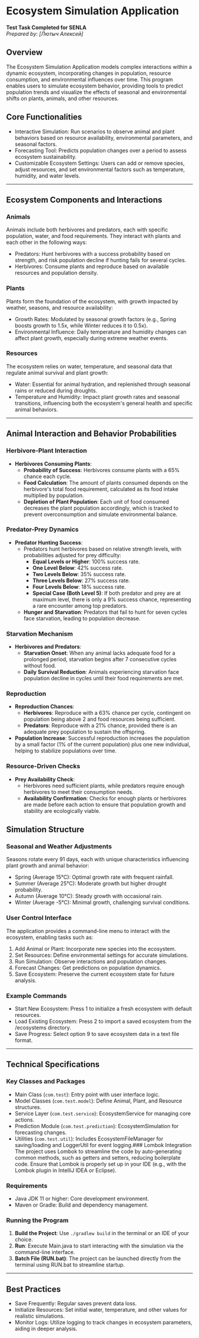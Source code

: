 # Ecosystem Simulation Application

**Test Task Completed for SENLA**  
*Prepared by: [Лютыч Алексей]*

## Overview

The Ecosystem Simulation Application models complex interactions within a dynamic ecosystem, incorporating changes in
population, resource consumption, and environmental influences over time. This program enables users to simulate ecosystem
behavior, providing tools to predict population trends and visualize the effects of seasonal and environmental shifts on
plants, animals, and other resources.

## Core Functionalities

- Interactive Simulation: Run scenarios to observe animal and plant behaviors based on resource availability,
  environmental parameters, and seasonal factors.
- Forecasting Tool: Predicts population changes over a period to assess ecosystem sustainability.
- Customizable Ecosystem Settings: Users can add or remove species, adjust resources, and set environmental factors
  such as temperature, humidity, and water levels.

---

## Ecosystem Components and Interactions

### Animals
Animals include both herbivores and predators, each with specific population, water, and food requirements.
They interact with plants and each other in the following ways:
- Predators: Hunt herbivores with a success probability based on strength, and risk population decline if
  hunting fails for several cycles.
- Herbivores: Consume plants and reproduce based on available resources and population density.

### Plants
Plants form the foundation of the ecosystem, with growth impacted by weather, seasons, and resource availability:
- Growth Rates: Modulated by seasonal growth factors (e.g., Spring boosts growth to 1.5x, while Winter reduces it to 0.5x).
- Environmental Influence: Daily temperature and humidity changes can affect plant growth, especially during extreme
  weather events.

### Resources
The ecosystem relies on water, temperature, and seasonal data that regulate animal survival and plant growth:
- Water: Essential for animal hydration, and replenished through seasonal rains or reduced during droughts.
- Temperature and Humidity: Impact plant growth rates and seasonal transitions, influencing both the ecosystem's
  general health and specific animal behaviors.

---

## Animal Interaction and Behavior Probabilities

### Herbivore-Plant Interaction
- **Herbivores Consuming Plants**:
  - **Probability of Success**: Herbivores consume plants with a 65% chance each cycle.
  - **Food Calculation**: The amount of plants consumed depends on the herbivore's total food requirement, calculated as its food intake multiplied by population.
  - **Depletion of Plant Population**: Each unit of food consumed decreases the plant population accordingly, which is tracked to prevent overconsumption and simulate environmental balance.

### Predator-Prey Dynamics
- **Predator Hunting Success**:
  - Predators hunt herbivores based on relative strength levels, with probabilities adjusted for prey difficulty:
    - **Equal Levels or Higher**: 100% success rate.
    - **One Level Below**: 42% success rate.
    - **Two Levels Below**: 35% success rate.
    - **Three Levels Below**: 27% success rate.
    - **Four Levels Below**: 18% success rate.
    - **Special Case (Both Level 5)**: If both predator and prey are at maximum level, there is only a 9% success chance, representing a rare encounter among top predators.
  - **Hunger and Starvation**: Predators that fail to hunt for seven cycles face starvation, leading to population decrease.

### Starvation Mechanism
- **Herbivores and Predators**:
  - **Starvation Onset**: When any animal lacks adequate food for a prolonged period, starvation begins after 7 consecutive cycles without food.
  - **Daily Survival Reduction**: Animals experiencing starvation face population decline in cycles until their food requirements are met.

### Reproduction
- **Reproduction Chances**:
  - **Herbivores**: Reproduce with a 63% chance per cycle, contingent on population being above 2 and food resources being sufficient.
  - **Predators**: Reproduce with a 21% chance, provided there is an adequate prey population to sustain the offspring.
- **Population Increase**: Successful reproduction increases the population by a small factor (1% of the current population) plus one new individual, helping to stabilize populations over time.

### Resource-Driven Checks
- **Prey Availability Check**:
  - Herbivores need sufficient plants, while predators require enough herbivores to meet their consumption needs.
  - **Availability Confirmation**: Checks for enough plants or herbivores are made before each action to ensure that population growth and stability are ecologically viable.


## Simulation Structure

### Seasonal and Weather Adjustments
Seasons rotate every 91 days, each with unique characteristics influencing plant growth and animal behavior:
- Spring (Average 15°C): Optimal growth rate with frequent rainfall.
- Summer (Average 25°C): Moderate growth but higher drought probability.
- Autumn (Average 10°C): Steady growth with occasional rain.
- Winter (Average -5°C): Minimal growth, challenging survival conditions.

### User Control Interface
The application provides a command-line menu to interact with the ecosystem, enabling tasks such as:
1. Add Animal or Plant: Incorporate new species into the ecosystem.
2. Set Resources: Define environmental settings for accurate simulations.
3. Run Simulation: Observe interactions and population changes.
4. Forecast Changes: Get predictions on population dynamics.
5. Save Ecosystem: Preserve the current ecosystem state for future analysis.

### Example Commands
- Start New Ecosystem: Press 1 to initialize a fresh ecosystem with default resources.
- Load Existing Ecosystem: Press 2 to import a saved ecosystem from the /ecosystems directory.
- Save Progress: Select option 9 to save ecosystem data in a text file format.

---

## Technical Specifications

### Key Classes and Packages

- Main Class (`com.test`): Entry point with user interface logic.
- Model Classes (`com.test.model`): Define Animal, Plant, and Resource structures.
- Service Layer (`com.test.service`): EcosystemService for managing core actions.
- Prediction Module (`com.test.prediction`): EcosystemSimulation for forecasting changes.
- Utilities (`com.test.util`): Includes EcosystemFileManager for saving/loading and LoggerUtil for event logging.### Lombok Integration
The project uses Lombok to streamline the code by auto-generating common methods, such as getters and setters,
reducing boilerplate code. Ensure that Lombok is properly set up in your IDE (e.g., with the Lombok plugin in IntelliJ IDEA or Eclipse).

### Requirements
- Java JDK 11 or higher: Core development environment.
- Maven or Gradle: Build and dependency management.

### Running the Program
1. **Build the Project**: Use `./gradlew build` in the terminal or an IDE of your choice.
2. **Run**: Execute Main.java to start interacting with the simulation via the command-line interface.
3. **Batch File (RUN.bat)**: The project can be launched directly from the terminal using RUN.bat to streamline startup.

---

## Best Practices

- Save Frequently: Regular saves prevent data loss.
- Initialize Resources: Set initial water, temperature, and other values for realistic simulations.
- Monitor Logs: Utilize logging to track changes in ecosystem parameters, aiding in deeper analysis.
